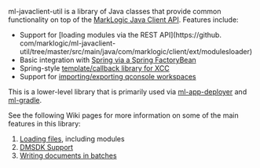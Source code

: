 ml-javaclient-util is a library of Java classes that provide common functionality on top of
the [MarkLogic Java Client API](http://docs.marklogic.com/guide/java). Features include:

- Support for [loading modules via the REST API](https://github.
	com/marklogic/ml-javaclient-util/tree/master/src/main/java/com/marklogic/client/ext/modulesloader)
- Basic integration with [Spring via a Spring FactoryBean](https://github.com/marklogic/ml-javaclient-util/tree/master/src/main/java/com/marklogic/client/ext/spring)
- Spring-style [template/callback library for XCC](https://github.com/marklogic/ml-javaclient-util/tree/master/src/main/java/com/marklogic/xcc/template)
- Support for [importing/exporting qconsole workspaces](https://github.com/marklogic/ml-javaclient-util/tree/master/src/main/java/com/marklogic/client/ext/qconsole)

This is a lower-level library that is primarily used via [ml-app-deployer](https://github.com/marklogic/ml-app-deployer)
and [ml-gradle](https://github.com/marklogic/ml-gradle).

See the following Wiki pages for more information on some of the main features in this library:

1. [Loading files](https://github.com/marklogic/ml-javaclient-util/wiki/Loading-files), including modules
1. [DMSDK Support](https://github.com/marklogic/ml-javaclient-util/wiki/DMSDK-Support)
1. [Writing documents in batches](https://github.com/marklogic/ml-javaclient-util/wiki/Writing-documents-in-batches)
